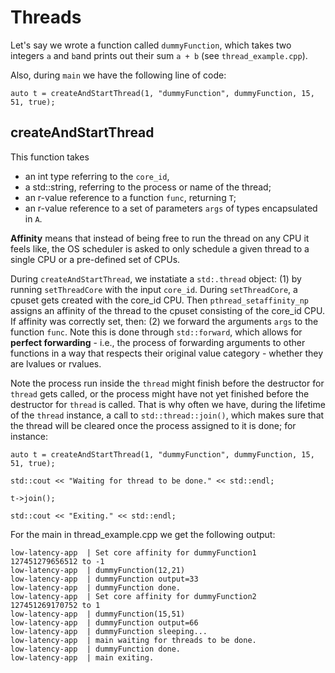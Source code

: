 # Threads
Let's say we wrote a function called `dummyFunction`, which takes two integers `a` and `b`and prints out their sum `a + b` (see `thread_example.cpp`).

Also, during `main` we have the following line of code:

```
auto t = createAndStartThread(1, "dummyFunction", dummyFunction, 15, 51, true);
```
## createAndStartThread
This function takes 
- an int type referring to the `core_id`, 
- a std::string, referring to the process or name of the thread;
- an r-value reference to a function `func`, returning `T`;
- an r-value reference to a set of parameters `args` of types encapsulated in `A`.

**Affinity** means that instead of being free to run the thread on any CPU it feels like, the OS scheduler is asked to only schedule a given thread to a single CPU or a pre-defined set of CPUs. 

During `createAndStartThread`, we instatiate a `std:.thread` object:
(1) by running `setThreadCore` with the input `core_id`. During `setThreadCore`, a cpuset gets created with the core_id CPU. Then `pthread_setaffinity_np` assigns an affinity of the thread to the cpuset consisting of the core_id CPU. If affinity was correctly set, then:
(2) we forward the arguments `args` to the function `func`. Note this is done through `std::forward`, which allows for **perfect forwarding** - i.e., the process of forwarding arguments to other functions in a way that respects their original value category - whether they are lvalues or rvalues. 

Note the process run inside the `thread` might finish before the destructor for `thread` gets called, or the process might have not yet finished before the destructor for `thread` is called. That is why often we have, during the lifetime of the `thread` instance, a call to `std::thread::join()`, which makes sure that the thread will be cleared once the process assigned to it is done; for instance:

```
auto t = createAndStartThread(1, "dummyFunction", dummyFunction, 15, 51, true);

std::cout << "Waiting for thread to be done." << std::endl;
  
t->join();

std::cout << "Exiting." << std::endl;
```

For the main in thread_example.cpp we get the following output:

```
low-latency-app  | Set core affinity for dummyFunction1 127451279656512 to -1
low-latency-app  | dummyFunction(12,21)
low-latency-app  | dummyFunction output=33
low-latency-app  | dummyFunction done.
low-latency-app  | Set core affinity for dummyFunction2 127451269170752 to 1
low-latency-app  | dummyFunction(15,51)
low-latency-app  | dummyFunction output=66
low-latency-app  | dummyFunction sleeping...
low-latency-app  | main waiting for threads to be done.
low-latency-app  | dummyFunction done.
low-latency-app  | main exiting.

```

